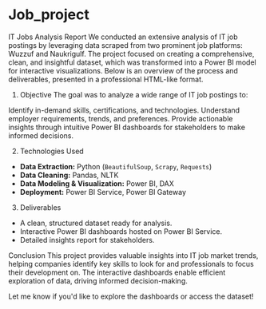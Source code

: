 # Job_project
IT Jobs Analysis Report
We conducted an extensive analysis of IT job postings by leveraging data scraped from two prominent job platforms: Wuzzuf and Naukrigulf. The project focused on creating a comprehensive, clean, and insightful dataset, which was transformed into a Power BI model for interactive visualizations. Below is an overview of the process and deliverables, presented in a professional HTML-like format.

1. Objective
The goal was to analyze a wide range of IT job postings to:

Identify in-demand skills, certifications, and technologies.
Understand employer requirements, trends, and preferences.
Provide actionable insights through intuitive Power BI dashboards for stakeholders to make informed decisions.

2. Technologies Used
<ul> <li><b>Data Extraction:</b> Python (<code>BeautifulSoup</code>, <code>Scrapy</code>, <code>Requests</code>)</li> <li><b>Data Cleaning:</b> Pandas, NLTK</li> <li><b>Data Modeling & Visualization:</b> Power BI, DAX</li> <li><b>Deployment:</b> Power BI Service, Power BI Gateway</li> </ul>

3. Deliverables
<ul> <li>A clean, structured dataset ready for analysis.</li> <li>Interactive Power BI dashboards hosted on Power BI Service.</li> <li>Detailed insights report for stakeholders.</li> </ul>

Conclusion
This project provides valuable insights into IT job market trends, helping companies identify key skills to look for and professionals to focus their development on. The interactive dashboards enable efficient exploration of data, driving informed decision-making.

Let me know if you'd like to explore the dashboards or access the dataset!






